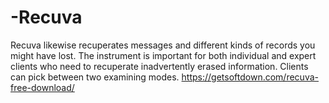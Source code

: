 # -Recuva
Recuva likewise recuperates messages and different kinds of records you might have lost. The instrument is important for both individual and expert clients who need to recuperate inadvertently erased information. Clients can pick between two examining modes. https://getsoftdown.com/recuva-free-download/
